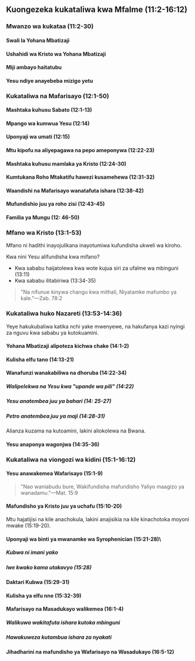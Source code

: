 ## Kuongezeka kukataliwa kwa Mfalme (11:2-16:12)

### Mwanzo wa kukataa (11:2-30)

#### Swali la Yohana Mbatizaji

#### Ushahidi wa Kristo wa Yohana Mbatizaji

#### Miji ambayo haitatubu

#### Yesu ndiye anayebeba mizigo yetu

### Kukataliwa na Mafarisayo (12:1-50)

#### Mashtaka kuhusu Sabato (12:1-13)

#### Mpango wa kumwua Yesu (12:14)

#### Uponyaji wa umati (12:15)

#### Mtu kipofu na aliyepagawa na pepo ameponywa (12:22-23)

#### Mashtaka kuhusu mamlaka ya Kristo (12:24-30)

#### Kumtukana Roho Mtakatifu hawezi kusamehewa (12:31-32)

#### Waandishi na Mafarisayo wanatafuta ishara (12:38-42)

#### Mufundishio juu ya roho zisi (12:43-45)

#### Familia ya Mungu (12: 46-50)

### Mfano wa Kristo (13:1-53)

Mfano ni hadithi inayojulikana inayotumiwa kufundisha ukweli wa kiroho.

Kwa nini Yesu alifundisha kwa mifano?

* Kwa sababu haijatolewa kwa wote kujua siri za ufalme wa mbinguni (13:11)
* Kwa sababu ilitabiriwa (13:34-35)

> "Na nifunue kinywa changu kwa mithali, Niyatamke mafumbo ya kale."&mdash;Zab. 78:2

### Kukataliwa huko Nazareti (13:53-14:36)

Yeye hakukubaliwa katika nchi yake mwenyewe, na hakufanya kazi nyingi za nguvu kwa sababu ya kutokuamini.

#### Yohana Mbatizaji alipoteza kichwa chake (14:1-2)

#### Kulisha elfu tano (14:13-21)

#### Wanafunzi wanakabiliwa na dhoruba (14:22-34)

##### Walipelekwa na Yesu kwa "upande wa pili" (14:22)

##### Yesu anatembea juu ya bahari (14: 25-27)

##### Petro anatembea juu ya maji (14:28-31)

Alianza kuzama na kutoamini, lakini aliokolewa na Bwana.

#### Yesu anaponya wagonjwa (14:35-36)

### Kukataliwa na viongozi wa kidini (15:1-16:12)

#### Yesu anawakemea Wafarisayo (15:1-9)

> "Nao waniabudu bure, Wakifundisha mafundisho Yaliyo maagizo ya wanadamu."&mdash;Mat. 15:9

#### Mafundisho ya Kristo juu ya uchafu (15:10-20)

Mtu hajatijisi na kile anachokula, lakini anajisikia na kile kinachotoka moyoni mwake (15:19-20).

#### Uponyaji wa binti ya mwanamke wa Syrophenician (15:21-28)\

##### Kubwa ni imani yako

##### Iwe kwako kama utakavyo (15:28)

#### Daktari Kubwa (15:29-31)

#### Kulisha ya elfu nne (15:32-39)

#### Mafarisayo na Masadukayo walikemea (16:1-4)

##### Walikuwa wakitafuta ishara kutoka mbinguni

##### Hawakuweza kutambua ishara za nyakati

#### Jihadharini na mafundisho ya Wafarisayo na Wasadukayo (16:5-12)

